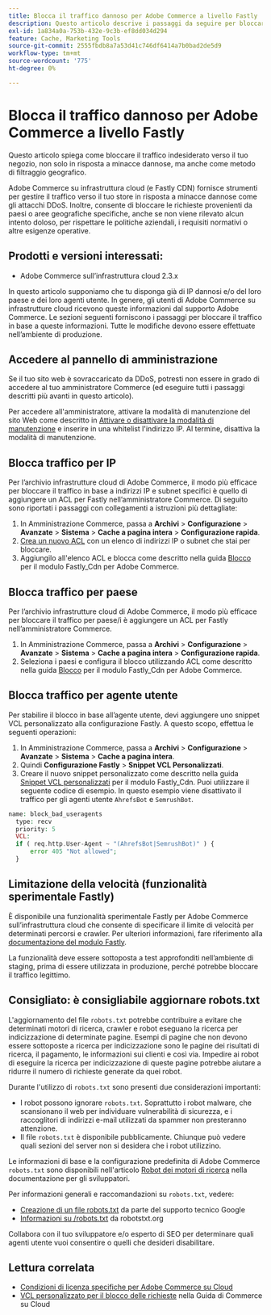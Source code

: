```yaml
---
title: Blocca il traffico dannoso per Adobe Commerce a livello Fastly
description: Questo articolo descrive i passaggi da seguire per bloccare traffico dannoso se si sospetta che l’archivio Adobe Commerce su infrastruttura cloud stia avendo un attacco DDoS.
exl-id: 1a834a0a-753b-432e-9c3b-ef8dd034d294
feature: Cache, Marketing Tools
source-git-commit: 2555fbdb8a7a53d41c746df6414a7b0bad2de5d9
workflow-type: tm+mt
source-wordcount: '775'
ht-degree: 0%

---
```


# Blocca il traffico dannoso per Adobe Commerce a livello Fastly

Questo articolo spiega come bloccare il traffico indesiderato verso il tuo negozio, non solo in risposta a minacce dannose, ma anche come metodo di filtraggio geografico.

Adobe Commerce su infrastruttura cloud (e Fastly CDN) fornisce strumenti per gestire il traffico verso il tuo store in risposta a minacce dannose come gli attacchi DDoS. Inoltre, consente di bloccare le richieste provenienti da paesi o aree geografiche specifiche, anche se non viene rilevato alcun intento doloso, per rispettare le politiche aziendali, i requisiti normativi o altre esigenze operative.

## Prodotti e versioni interessati:

* Adobe Commerce sull’infrastruttura cloud 2.3.x

In questo articolo supponiamo che tu disponga già di IP dannosi e/o del loro paese e dei loro agenti utente. In genere, gli utenti di Adobe Commerce su infrastrutture cloud ricevono queste informazioni dal supporto Adobe Commerce. Le sezioni seguenti forniscono i passaggi per bloccare il traffico in base a queste informazioni. Tutte le modifiche devono essere effettuate nell’ambiente di produzione.

## Accedere al pannello di amministrazione

Se il tuo sito web è sovraccaricato da DDoS, potresti non essere in grado di accedere al tuo amministratore Commerce (ed eseguire tutti i passaggi descritti più avanti in questo articolo).

Per accedere all&#39;amministratore, attivare la modalità di manutenzione del sito Web come descritto in [Attivare o disattivare la modalità di manutenzione](https://experienceleague.adobe.com/en/docs/commerce-operations/installation-guide/tutorials/maintenance-mode) e inserire in una whitelist l&#39;indirizzo IP. Al termine, disattiva la modalità di manutenzione.

## Blocca traffico per IP

Per l’archivio infrastrutture cloud di Adobe Commerce, il modo più efficace per bloccare il traffico in base a indirizzi IP e subnet specifici è quello di aggiungere un ACL per Fastly nell’amministratore Commerce. Di seguito sono riportati i passaggi con collegamenti a istruzioni più dettagliate:

1. In Amministrazione Commerce, passa a **Archivi** > **Configurazione** > **Avanzate** > **Sistema** > **Cache a pagina intera** > **Configurazione rapida**.
1. [Crea un nuovo ACL](https://github.com/fastly/fastly-magento2/blob/master/Documentation/Guides/ACL.md) con un elenco di indirizzi IP o subnet che stai per bloccare.
1. Aggiungilo all&#39;elenco ACL e blocca come descritto nella guida [Blocco](https://github.com/fastly/fastly-magento2/blob/master/Documentation/Guides/BLOCKING.md) per il modulo Fastly\_Cdn per Adobe Commerce.

## Blocca traffico per paese

Per l’archivio infrastrutture cloud di Adobe Commerce, il modo più efficace per bloccare il traffico per paese/i è aggiungere un ACL per Fastly nell’amministratore Commerce.

1. In Amministrazione Commerce, passa a **Archivi** > **Configurazione** > **Avanzate** > **Sistema** > **Cache a pagina intera** > **Configurazione rapida**.
1. Seleziona i paesi e configura il blocco utilizzando ACL come descritto nella guida [Blocco](https://github.com/fastly/fastly-magento2/blob/master/Documentation/Guides/BLOCKING.md) per il modulo Fastly\_Cdn per Adobe Commerce.

## Blocca traffico per agente utente

Per stabilire il blocco in base all’agente utente, devi aggiungere uno snippet VCL personalizzato alla configurazione Fastly. A questo scopo, effettua le seguenti operazioni:

1. In Amministrazione Commerce, passa a **Archivi** > **Configurazione** > **Avanzate** > **Sistema** > **Cache a pagina intera**.
1. Quindi **Configurazione Fastly** > **Snippet VCL Personalizzati**.
1. Creare il nuovo snippet personalizzato come descritto nella guida [Snippet VCL personalizzati](https://github.com/fastly/fastly-magento2/blob/master/Documentation/Guides/CUSTOM-VCL-SNIPPETS.md) per il modulo Fastly\_Cdn. Puoi utilizzare il seguente codice di esempio. In questo esempio viene disattivato il traffico per gli agenti utente `AhrefsBot` e `SemrushBot`.

```php
name: block_bad_useragents
  type: recv
  priority: 5
  VCL:
  if ( req.http.User-Agent ~ "(AhrefsBot|SemrushBot)" ) {
      error 405 "Not allowed";
  }
```

## Limitazione della velocità (funzionalità sperimentale Fastly)

È disponibile una funzionalità sperimentale Fastly per Adobe Commerce sull’infrastruttura cloud che consente di specificare il limite di velocità per determinati percorsi e crawler. Per ulteriori informazioni, fare riferimento alla [documentazione del modulo Fastly](https://github.com/fastly/fastly-magento2/blob/master/Documentation/Guides/RATE-LIMITING.md).

La funzionalità deve essere sottoposta a test approfonditi nell’ambiente di staging, prima di essere utilizzata in produzione, perché potrebbe bloccare il traffico legittimo.

## Consigliato: è consigliabile aggiornare robots.txt

L&#39;aggiornamento del file `robots.txt` potrebbe contribuire a evitare che determinati motori di ricerca, crawler e robot eseguano la ricerca per indicizzazione di determinate pagine. Esempi di pagine che non devono essere sottoposte a ricerca per indicizzazione sono le pagine dei risultati di ricerca, il pagamento, le informazioni sui clienti e così via. Impedire ai robot di eseguire la ricerca per indicizzazione di queste pagine potrebbe aiutare a ridurre il numero di richieste generate da quei robot.

Durante l&#39;utilizzo di `robots.txt` sono presenti due considerazioni importanti:

* I robot possono ignorare `robots.txt`. Soprattutto i robot malware, che scansionano il web per individuare vulnerabilità di sicurezza, e i raccoglitori di indirizzi e-mail utilizzati da spammer non presteranno attenzione.
* Il file `robots.txt` è disponibile pubblicamente. Chiunque può vedere quali sezioni del server non si desidera che i robot utilizzino.

Le informazioni di base e la configurazione predefinita di Adobe Commerce `robots.txt` sono disponibili nell&#39;articolo [Robot dei motori di ricerca](https://experienceleague.adobe.com/en/docs/commerce-admin/marketing/seo/seo-overview#search-engine-robots) nella documentazione per gli sviluppatori.

Per informazioni generali e raccomandazioni su `robots.txt`, vedere:

* [Creazione di un file robots.txt](https://developers.google.com/search/docs/advanced/robots/create-robots-txt) da parte del supporto tecnico Google
* [Informazioni su /robots.txt](https://www.robotstxt.org/robotstxt.html) da robotstxt.org

Collabora con il tuo sviluppatore e/o esperto di SEO per determinare quali agenti utente vuoi consentire o quelli che desideri disabilitare.

## Lettura correlata

* [Condizioni di licenza specifiche per Adobe Commerce su Cloud](https://www.adobe.com/content/dam/cc/en/legal/terms/enterprise/pdfs/PSLT-AdobeCommerceCloud-WW-2023v1.pdf)
* [VCL personalizzato per il blocco delle richieste](https://experienceleague.adobe.com/en/docs/commerce-on-cloud/user-guide/cdn/custom-vcl-snippets/fastly-vcl-blocking) nella Guida di Commerce su Cloud

